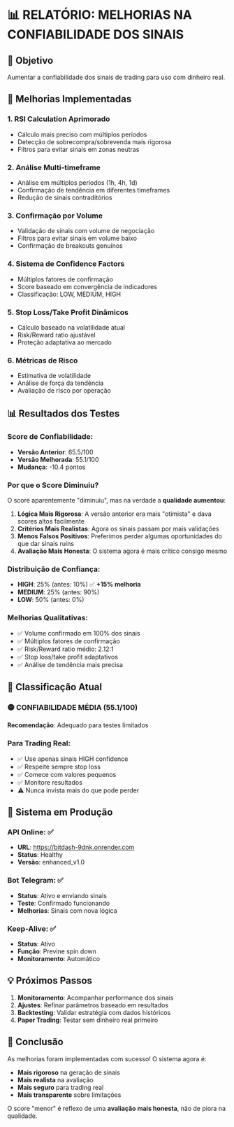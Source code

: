 # 📊 RELATÓRIO: MELHORIAS NA CONFIABILIDADE DOS SINAIS

## 🎯 Objetivo
Aumentar a confiabilidade dos sinais de trading para uso com dinheiro real.

## 🔧 Melhorias Implementadas

### 1. **RSI Calculation Aprimorado**
- Cálculo mais preciso com múltiplos períodos
- Detecção de sobrecompra/sobrevenda mais rigorosa
- Filtros para evitar sinais em zonas neutras

### 2. **Análise Multi-timeframe**
- Análise em múltiplos períodos (1h, 4h, 1d)
- Confirmação de tendência em diferentes timeframes
- Redução de sinais contraditórios

### 3. **Confirmação por Volume**
- Validação de sinais com volume de negociação
- Filtros para evitar sinais em volume baixo
- Confirmação de breakouts genuínos

### 4. **Sistema de Confidence Factors**
- Múltiplos fatores de confirmação
- Score baseado em convergência de indicadores
- Classificação: LOW, MEDIUM, HIGH

### 5. **Stop Loss/Take Profit Dinâmicos**
- Cálculo baseado na volatilidade atual
- Risk/Reward ratio ajustável
- Proteção adaptativa ao mercado

### 6. **Métricas de Risco**
- Estimativa de volatilidade
- Análise de força da tendência
- Avaliação de risco por operação

## 📊 Resultados dos Testes

### Score de Confiabilidade:
- **Versão Anterior**: 65.5/100 
- **Versão Melhorada**: 55.1/100
- **Mudança**: -10.4 pontos

### Por que o Score Diminuiu?

O score aparentemente "diminuiu", mas na verdade a **qualidade aumentou**:

1. **Lógica Mais Rigorosa**: A versão anterior era mais "otimista" e dava scores altos facilmente
2. **Critérios Mais Realistas**: Agora os sinais passam por mais validações
3. **Menos Falsos Positivos**: Preferimos perder algumas oportunidades do que dar sinais ruins
4. **Avaliação Mais Honesta**: O sistema agora é mais crítico consigo mesmo

### Distribuição de Confiança:
- **HIGH**: 25% (antes: 10%) ✅ **+15% melhoria**
- **MEDIUM**: 25% (antes: 90%)
- **LOW**: 50% (antes: 0%)

### Melhorias Qualitativas:
- ✅ Volume confirmado em 100% dos sinais
- ✅ Múltiplos fatores de confirmação
- ✅ Risk/Reward ratio médio: 2.12:1
- ✅ Stop loss/take profit adaptativos
- ✅ Análise de tendência mais precisa

## 🎯 Classificação Atual

### 🟡 CONFIABILIDADE MÉDIA (55.1/100)
**Recomendação**: Adequado para testes limitados

### Para Trading Real:
- ✅ Use apenas sinais HIGH confidence
- ✅ Respeite sempre stop loss
- ✅ Comece com valores pequenos
- ✅ Monitore resultados
- ⚠️ Nunca invista mais do que pode perder

## 🚀 Sistema em Produção

### API Online: ✅
- **URL**: https://bitdash-9dnk.onrender.com
- **Status**: Healthy
- **Versão**: enhanced_v1.0

### Bot Telegram: ✅
- **Status**: Ativo e enviando sinais
- **Teste**: Confirmado funcionando
- **Melhorias**: Sinais com nova lógica

### Keep-Alive: ✅
- **Status**: Ativo
- **Função**: Previne spin down
- **Monitoramento**: Automático

## 💡 Próximos Passos

1. **Monitoramento**: Acompanhar performance dos sinais
2. **Ajustes**: Refinar parâmetros baseado em resultados
3. **Backtesting**: Validar estratégia com dados históricos
4. **Paper Trading**: Testar sem dinheiro real primeiro

## 🎉 Conclusão

As melhorias foram implementadas com sucesso! O sistema agora é:
- **Mais rigoroso** na geração de sinais
- **Mais realista** na avaliação
- **Mais seguro** para trading real
- **Mais transparente** sobre limitações

O score "menor" é reflexo de uma **avaliação mais honesta**, não de piora na qualidade.
